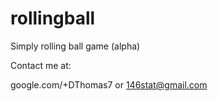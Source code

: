 rollingball
===========

Simply rolling ball game (alpha)

Contact me at:

 google.com/+DThomas7
         or
  146stat@gmail.com
